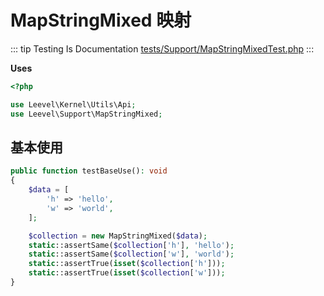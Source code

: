 # MapStringMixed 映射

::: tip Testing Is Documentation
[tests/Support/MapStringMixedTest.php](https://github.com/hunzhiwange/framework/blob/master/tests/Support/MapStringMixedTest.php)
:::

**Uses**

``` php
<?php

use Leevel\Kernel\Utils\Api;
use Leevel\Support\MapStringMixed;
```

## 基本使用

``` php
public function testBaseUse(): void
{
    $data = [
        'h' => 'hello',
        'w' => 'world',
    ];

    $collection = new MapStringMixed($data);
    static::assertSame($collection['h'], 'hello');
    static::assertSame($collection['w'], 'world');
    static::assertTrue(isset($collection['h']));
    static::assertTrue(isset($collection['w']));
}
```